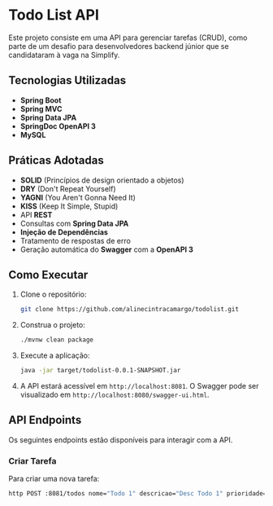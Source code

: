 # Todo List API

Este projeto consiste em uma API para gerenciar tarefas (CRUD), como parte de um desafio para desenvolvedores backend júnior que se candidataram à vaga na Simplify.

## Tecnologias Utilizadas

- **Spring Boot**
- **Spring MVC**
- **Spring Data JPA**
- **SpringDoc OpenAPI 3**
- **MySQL**

## Práticas Adotadas

- **SOLID** (Princípios de design orientado a objetos)
- **DRY** (Don't Repeat Yourself)
- **YAGNI** (You Aren't Gonna Need It)
- **KISS** (Keep It Simple, Stupid)
- API **REST**
- Consultas com **Spring Data JPA**
- **Injeção de Dependências**
- Tratamento de respostas de erro
- Geração automática do **Swagger** com a **OpenAPI 3**

## Como Executar

1. Clone o repositório:

    ```bash
    git clone https://github.com/alinecintracamargo/todolist.git
    ```

2. Construa o projeto:

    ```bash
    ./mvnw clean package
    ```

3. Execute a aplicação:

    ```bash
    java -jar target/todolist-0.0.1-SNAPSHOT.jar
    ```

4. A API estará acessível em `http://localhost:8081`.
   O Swagger pode ser visualizado em `http://localhost:8080/swagger-ui.html`.

## API Endpoints

Os seguintes endpoints estão disponíveis para interagir com a API.

### Criar Tarefa

Para criar uma nova tarefa:

```bash
http POST :8081/todos nome="Todo 1" descricao="Desc Todo 1" prioridade=1
